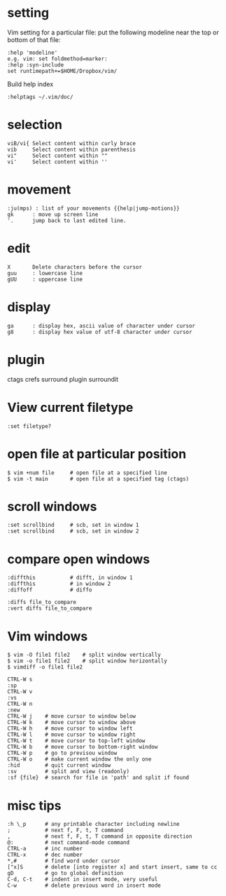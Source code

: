 # setting
Vim setting for a particular file:
put the following modeline near the top or bottom of that file:

    :help 'modeline'
    e.g. vim: set foldmethod=marker:
    :help :syn-include
    set runtimepath+=$HOME/Dropbox/vim/

Build help index

    :helptags ~/.vim/doc/

# selection 

    viB/vi{ Select content within curly brace
    vib     Select content within parenthesis
    vi"     Select content within ""
    vi'     Select content within ''

# movement

    :ju(mps) : list of your movements {{help|jump-motions}}
    gk      : move up screen line
    '.      jump back to last edited line.

# edit

    X  	    Delete characters before the cursor
    guu     : lowercase line
    gUU     : uppercase line

# display

    ga      : display hex, ascii value of character under cursor
    g8      : display hex value of utf-8 character under cursor

# plugin
ctags
crefs
surround plugin
surroundit

# View current filetype

	:set filetype?


# open file at particular position

    $ vim +num file     # open file at a specified line
    $ vim -t main       # open file at a specified tag (ctags)

# scroll windows

    :set scrollbind     # scb, set in window 1
    :set scrollbind     # scb, set in window 2

# compare open windows

    :diffthis           # difft, in window 1
    :diffthis           # in window 2
    :diffoff            # diffo

    :diffs file_to_compare
    :vert diffs file_to_compare

# Vim windows

    $ vim -O file1 file2    # split window vertically
    $ vim -o file1 file2    # split window horizontally
    $ vimdiff -o file1 file2

    CTRL-W s    
    :sp
    CTRL-W v
    :vs
    CTRL-W n
    :new
    CTRL-W j    # move cursor to window below
    CTRL-W k    # move cursor to window above
    CTRL-W h    # move cursor to window left
    CTRL-W l    # move cursor to window right
    CTRL-W t    # move cursor to top-left window
    CTRL-W b    # move cursor to bottom-right window
    CTRL-W p    # go to previsou window
    CTRL-W o    # make current window the only one
    :hid        # quit current window
    :sv         # split and view (readonly)
    :sf {file}  # search for file in 'path' and split if found

# misc tips

    :h \_p      # any printable character including newline
    ;           # next f, F, t, T command
    ,           # next f, F, t, T command in opposite direction
    @:          # next command-mode command
    CTRL-a      # inc number
    CTRL-x      # dec number
    *,#         # find word under cursor
    ["x]S       # delete [into register x] and start insert, same to cc
    gD          # go to global definition
    C-d, C-t    # indent in insert mode, very useful
    C-w         # delete previous word in insert mode

